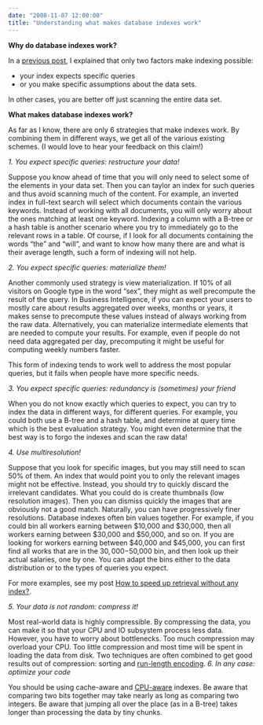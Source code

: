 ```yaml
---
date: "2008-11-07 12:00:00"
title: "Understanding what makes database indexes work"
---
```




__Why do database indexes work?__

In a [previous post](http://www.daniel-lemire.com/blog/archives/2008/10/31/a-no-free-lunch-theorem-for-database-indexes/), I explained that only two factors make indexing possible:

- your index expects specific queries
- or you make specific assumptions about the data sets.


In other cases, you are better off just scanning the entire data set.

__What makes database indexes work?__

As far as I know, there are only 6 strategies that make indexes work. By combining them in different ways, we get all of the various existing schemes. (I would love to hear your feedback on this claim!)

<em>1. You expect specific queries: restructure your data! </em>

Suppose you know ahead of time that you will only need to select some of the elements in your data set. Then you can taylor an index for such queries and thus avoid scanning much of the content. For example, an inverted index in full-text search will select which documents contain the various keywords. Instead of working with all documents, you will only worry about the ones matching at least one keyword. Indexing a column with a B-tree or a hash table is another scenario where you try to immediately go to the relevant rows in a table.
Of course, if I look for all documents containing the words &ldquo;the&rdquo; and &ldquo;will&rdquo;, and want to know how many there are and what is their average length, such a form of indexing will not help.

<em>2. You expect specific queries: materialize them! </em>

Another commonly used strategy is view materialization. If 10% of all visitors on Google type in the word &ldquo;sex&rdquo;, they might as well precompute the result of the query. In Business Intelligence, if you can expect your users to mostly care about results aggregated over weeks, months or years, it makes sense to precompute these values instead of always working from the raw data. Alternatively, you can materialize intermediate elements that are needed to compute your results. For example, even if people do not need data aggregated per day, precomputing it might be useful for computing weekly numbers faster.

This form of indexing tends to work well to address the most popular queries, but it fails when people have more specific needs.

<em>3. You expect specific queries: redundancy is (sometimes) your friend </em>

When you do not know exactly which queries to expect, you can try to index the data in different ways, for different queries. For example, you could both use a B-tree and a hash table, and determine at query time which is the best evaluation strategy. You might even determine that the best way is to forgo the indexes and scan the raw data!

<em>4. Use multiresolution! </em>

Suppose that you look for specific images, but you may still need to scan 50% of them. An index that would point you to only the relevant images might not be effective. Instead, you should try to quickly discard the irrelevant candidates. What you could do is create thumbnails (low resolution images). Then you can dismiss quickly the images that are obviously not a good match. Naturally, you can have progressively finer resolutions.
Database indexes often bin values together. For example, if you could bin all workers earning between $10,000 and $30,000, then all workers earning between $30,000 and $50,000, and so on. If you are looking for workers earning between $40,000 and $45,000, you can first find all works that are in the $30,000-$50,000 bin, and then look up their actual salaries, one by one. You can adapt the bins either to the data distribution or to the types of queries you expect.

For more examples, see my post [How to speed up retrieval without any index?](http://www.daniel-lemire.com/blog/archives/2008/11/20/how-to-speed-up-retrieval-without-any-index/).

<em>5. Your data is not random: compress it! </em>

Most real-world data is highly compressible. By compressing the data, you can make it so that your CPU and IO subsystem process less data. However, you have to worry about bottlenecks. Too much compression may overload your CPU. Too little compression and most time will be spent in loading the data from disk. Two techniques are often combined to get good results out of compression: sorting and [run-length encoding](https://en.wikipedia.org/wiki/Run-length_encoding).
<em>6. In any case: optimize your code </em>

You should be using cache-aware and [CPU-aware](http://arxiv.org/abs/0808.2083) indexes. Be aware that comparing two bits together may take nearly as long as comparing two integers. Be aware that jumping all over the place (as in a B-tree) takes longer than processing the data by tiny chunks.

